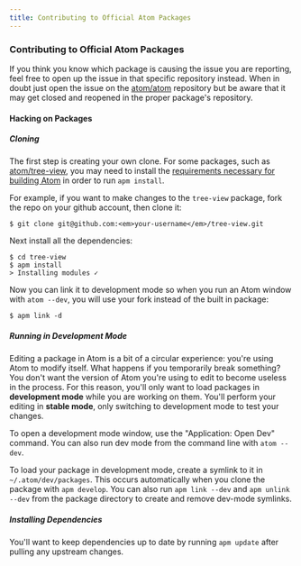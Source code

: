 ```yaml
---
title: Contributing to Official Atom Packages
---
```

### Contributing to Official Atom Packages

If you think you know which package is causing the issue you are reporting, feel free to open up the issue in that specific repository instead. When in doubt just open the issue on the [atom/atom](https://github.com/atom/atom) repository but be aware that it may get closed and reopened in the proper package's repository.

#### Hacking on Packages

##### Cloning

The first step is creating your own clone. For some packages, such as [atom/tree-view](https://github.com/atom/tree-view), you may need to install the [requirements necessary for building Atom](http://flight-manual.atom.io/hacking-atom/sections/hacking-on-atom-core/#building) in order to run `apm install`.

For example, if you want to make changes to the `tree-view` package, fork the repo on your github account, then clone it:

``` command-line
$ git clone git@github.com:<em>your-username</em>/tree-view.git
```

Next install all the dependencies:

``` command-line
$ cd tree-view
$ apm install
> Installing modules ✓
```

Now you can link it to development mode so when you run an Atom window with `atom --dev`, you will use your fork instead of the built in package:

``` command-line
$ apm link -d
```

##### Running in Development Mode

Editing a package in Atom is a bit of a circular experience: you're using Atom to modify itself. What happens if you temporarily break something? You don't want the version of Atom you're using to edit to become useless in the process. For this reason, you'll only want to load packages in **development mode** while you are working on them. You'll perform your editing in **stable mode**, only switching to development mode to test your changes.

To open a development mode window, use the "Application: Open Dev" command. You can also run dev mode from the command line with `atom --dev`.

To load your package in development mode, create a symlink to it in `~/.atom/dev/packages`. This occurs automatically when you clone the package with `apm develop`. You can also run `apm link --dev` and `apm unlink --dev` from the package directory to create and remove dev-mode symlinks.

##### Installing Dependencies

You'll want to keep dependencies up to date by running `apm update` after pulling any upstream changes.
